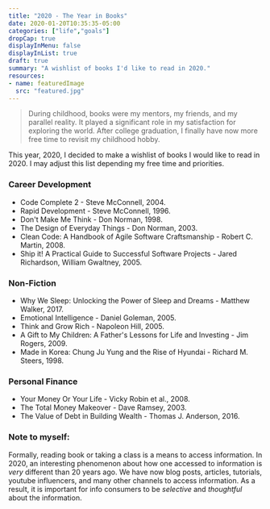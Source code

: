 ```yaml
---
title: "2020 - The Year in Books"
date: 2020-01-20T10:35:35-05:00
categories: ["life","goals"]
dropCap: true
displayInMenu: false
displayInList: true
draft: true
summary: "A wishlist of books I'd like to read in 2020."
resources:
- name: featuredImage
  src: "featured.jpg"
---
```


> During childhood, books were my mentors, my friends, and my parallel reality. It played a significant role in my satisfaction for exploring the world. After college graduation, I finally have now more free time to revisit my childhood hobby.

This year, 2020, I decided to make a wishlist of books I would like to read in 2020. I may adjust this list depending my free time and priorities.

### Career Development
* Code Complete 2 -  <span class="author">Steve McConnell, 2004.</span>
* Rapid Development - <span class="author">Steve McConnell, 1996.</span>
* Don't Make Me Think -  <span class="author">Don Norman, 1998.</span>
* The Design of Everyday Things - <span class="author">Don Norman, 2003.</span>
* Clean Code: A Handbook of Agile Software Craftsmanship -  <span class="author">Robert C. Martin, 2008.</span>
* Ship it! A Practical Guide to Successful Software Projects - <span class="author">Jared Richardson, William Gwaltney, 2005</span>.

### Non-Fiction
* Why We Sleep: Unlocking the Power of Sleep and Dreams - <span class="author"> Matthew Walker, 2017.</span>
* Emotional Intelligence - <span class="author">Daniel Goleman, 2005.</span>
* Think and Grow Rich - <span class="author">Napoleon Hill, 2005. </span>
* A Gift to My Children: A Father's Lessons for Life and Investing - <span class="author">Jim Rogers, 2009.</span>
* Made in Korea: Chung Ju Yung and the Rise of Hyundai - <span class="author">Richard M. Steers, 1998.</span>

### Personal Finance
* Your Money Or Your Life - <span class="author">Vicky Robin et al., 2008.</span>
* The Total Money Makeover - <span class="author">Dave Ramsey, 2003.</span>
* The Value of Debt in Building Wealth - <span class="author">Thomas J. Anderson, 2016.</span>


### Note to myself:
Formally, reading book or taking a class is a means to access information.
In 2020, an interesting phenomenon about how one accessed to information is *very* different than 20 years ago. We have now blog posts, articles, tutorials, youtube influencers, and many other channels to access information. As a result, it is important for info consumers to be *selective* and *thoughtful* about the information.
